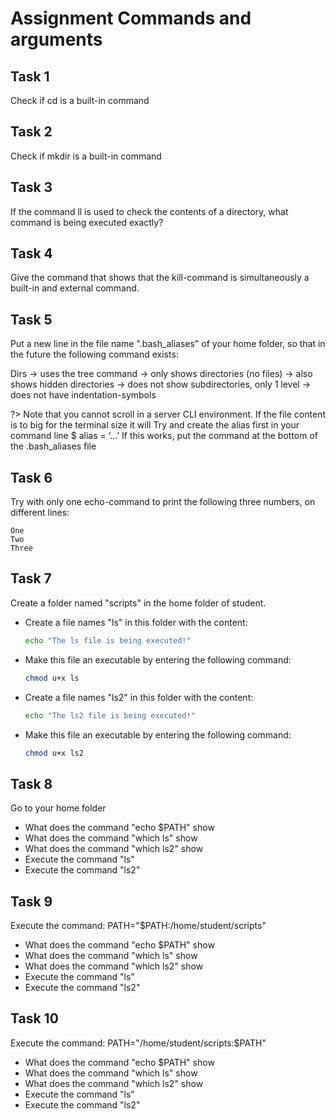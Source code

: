 # Assignment Commands and arguments

## Task 1
Check if cd is a built-in command 

## Task 2
Check if mkdir is a built-in command

## Task 3
If the command ll is used to check the contents of a directory, what command is being executed exactly? 

## Task 4
Give the command that shows that the kill-command is simultaneously a built-in and external command.

## Task 5

Put a new line in the file name ".bash_aliases" of your home folder, so that in the future the following command exists:

Dirs 	→ uses the tree command
		→ only shows directories (no files)
		→ also shows hidden directories
		→ does not show subdirectories, only 1 level
		→ does not have indentation-symbols 

?> <i class="fa-solid fa-circle-info"></i> Note that you cannot scroll in a server CLI environment. If the file content is to big for the terminal size it will 
Try and create the alias first in your command line $ alias = ‘…’
If this works, put the command at the bottom of the .bash_aliases file

## Task 6
Try with only one echo-command to print the following three numbers, on different lines:
```
One
Two
Three
```

## Task 7

Create a folder named "scripts" in the home folder of student. 

- Create a file names "ls" in this folder with the content:
	```bash
	echo "The ls file is being executed!"
	```

- Make this file an executable by entering the following command:
	```bash
	chmod u+x ls
	```

- Create a file names "ls2" in this folder with the content:
	```bash
	echo "The ls2 file is being executed!"
	```

- Make this file an executable by entering the following command:
	```bash
	chmod u+x ls2
	```

## Task 8

Go to your home folder
- What does the command "echo $PATH" show
- What does the command "which ls" show
- What does the command "which ls2" show
- Execute the command "ls"
- Execute the command "ls2"

## Task 9

Execute the command: PATH="$PATH:/home/student/scripts"
- What does the command "echo $PATH" show
- What does the command "which ls" show
- What does the command "which ls2" show
- Execute the command "ls"
- Execute the command "ls2"


## Task 10

Execute the command: PATH="/home/student/scripts:$PATH"
- What does the command "echo $PATH" show
- What does the command "which ls" show
- What does the command "which ls2" show
- Execute the command "ls"
- Execute the command "ls2"